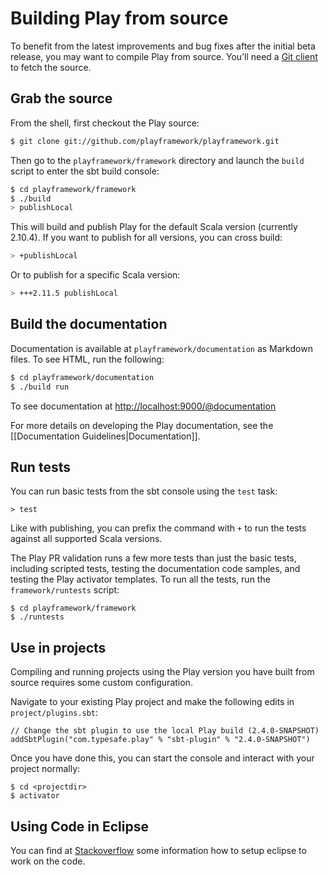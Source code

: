 <!--- Copyright (C) 2009-2015 Typesafe Inc. <http://www.typesafe.com> -->
# Building Play from source

To benefit from the latest improvements and bug fixes after the initial beta release, you may want to compile Play from source. You’ll need a [Git client](http://git-scm.com/) to fetch the source.

## Grab the source
From the shell, first checkout the Play source:

```bash
$ git clone git://github.com/playframework/playframework.git
```

Then go to the `playframework/framework` directory and launch the `build` script to enter the sbt build console:

```bash
$ cd playframework/framework
$ ./build
> publishLocal
```

This will build and publish Play for the default Scala version (currently 2.10.4).  If you want to publish for all versions, you can cross build:

```bash
> +publishLocal
```

Or to publish for a specific Scala version:

```bash
> +++2.11.5 publishLocal
```

## Build the documentation

Documentation is available at `playframework/documentation` as Markdown files.  To see HTML, run the following:

```bash
$ cd playframework/documentation
$ ./build run
```

To see documentation at [http://localhost:9000/@documentation](http://localhost:9000/@documentation)

For more details on developing the Play documentation, see the [[Documentation Guidelines|Documentation]].

## Run tests

You can run basic tests from the sbt console using the `test` task:

```
> test
```

Like with publishing, you can prefix the command with `+` to run the tests against all supported Scala versions.

The Play PR validation runs a few more tests than just the basic tests, including scripted tests, testing the documentation code samples, and testing the Play activator templates.  To run all the tests, run the `framework/runtests` script:

```
$ cd playframework/framework
$ ./runtests
```

## Use in projects

Compiling and running projects using the Play version you have built from source requires some custom configuration.

Navigate to your existing Play project and make the following edits in `project/plugins.sbt`:

```
// Change the sbt plugin to use the local Play build (2.4.0-SNAPSHOT)
addSbtPlugin("com.typesafe.play" % "sbt-plugin" % "2.4.0-SNAPSHOT")
```

Once you have done this, you can start the console and interact with your project normally:

```
$ cd <projectdir>
$ activator
```

## Using Code in Eclipse

You can find at [Stackoverflow](http://stackoverflow.com/questions/10053201/how-to-setup-eclipse-ide-work-on-the-playframework-2-0/10055419#10055419) some information how to setup eclipse to work on the code.

